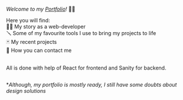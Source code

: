 _Welcome to my [Portfolio]!_ 👩‍🎨

Here you will find: <br>
👩‍💻  My story as a web-developer <br>
🪛  Some of my favourite tools I use to bring my projects to life<br>
🃏  My recent projects<br>
📧  How you can contact me<br><br>


All is done with help of React for frontend and Sanity for backend.

##
*_Although, my portfolio is mostly ready, I still have some doubts about design solutions_

   [Portfolio]: <https://alenaportfolio.netlify.app/>



